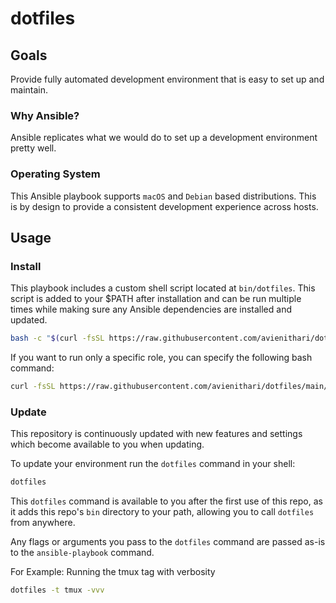 # dotfiles

## Goals

Provide fully automated development environment that is easy to set up and maintain.

### Why Ansible?

Ansible replicates what we would do to set up a development environment pretty well.

### Operating System

This Ansible playbook supports `macOS` and `Debian` based distributions. This is by design to provide a consistent development experience across hosts.

## Usage

### Install

This playbook includes a custom shell script located at `bin/dotfiles`. This script is added to your $PATH after installation and can be run multiple times while making sure any Ansible dependencies are installed and updated.


```bash
bash -c "$(curl -fsSL https://raw.githubusercontent.com/avienithari/dotfiles/main/bin/dotfiles)"
```

If you want to run only a specific role, you can specify the following bash command:
```bash
curl -fsSL https://raw.githubusercontent.com/avienithari/dotfiles/main/bin/dotfiles | bash -s -- --tags comma,seperated,tags
```

### Update

This repository is continuously updated with new features and settings which become available to you when updating.

To update your environment run the `dotfiles` command in your shell:

```bash
dotfiles
```

This `dotfiles` command is available to you after the first use of this repo, as it adds this repo's `bin` directory to your path, allowing you to call `dotfiles` from anywhere.

Any flags or arguments you pass to the `dotfiles` command are passed as-is to the `ansible-playbook` command.

For Example: Running the tmux tag with verbosity

```bash
dotfiles -t tmux -vvv
```
